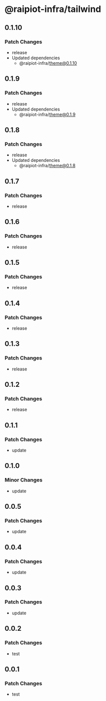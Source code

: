 # @raipiot-infra/tailwind

## 0.1.10

### Patch Changes

- release
- Updated dependencies
  - @raipiot-infra/theme@0.1.10

## 0.1.9

### Patch Changes

- release
- Updated dependencies
  - @raipiot-infra/theme@0.1.9

## 0.1.8

### Patch Changes

- release
- Updated dependencies
  - @raipiot-infra/theme@0.1.8

## 0.1.7

### Patch Changes

- release

## 0.1.6

### Patch Changes

- release

## 0.1.5

### Patch Changes

- release

## 0.1.4

### Patch Changes

- release

## 0.1.3

### Patch Changes

- release

## 0.1.2

### Patch Changes

- release

## 0.1.1

### Patch Changes

- update

## 0.1.0

### Minor Changes

- update

## 0.0.5

### Patch Changes

- update

## 0.0.4

### Patch Changes

- update

## 0.0.3

### Patch Changes

- update

## 0.0.2

### Patch Changes

- test

## 0.0.1

### Patch Changes

- test
